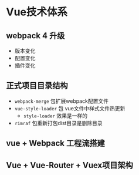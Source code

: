 # Vue技术体系

## webpack 4 升级

- 版本变化
- 配置变化
- 插件变化

## 正式项目目录结构

- `webpack-merge` 包扩展webpack配置文件
- `vue-style-loader` 包 vue文件中样式文件热更新
  - `style-loader` 效果是一样的
- `rimraf` 包重新打包dist目录是删除目录

## vue + Webpack 工程流搭建

## Vue + Vue-Router + Vuex项目架构
